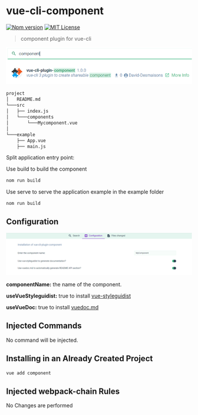 # vue-cli-component
[![Npm version](https://img.shields.io/npm/v/vue-cli-plugin-component.svg?maxAge=2592000)](https://www.npmjs.com/package/vue-cli-plugin-component)
[![MIT License](https://img.shields.io/github/license/David-Desmaisons/vue-cli-plugin-component.svg)](https://github.com/David-Desmaisons/vue-cli-plugin-component/blob/master/LICENSE)
> component plugin for vue-cli

![demo](./__doc__/vue-ui.png)

```
project
│   README.md  
└───src
│   ├── index.js
│   └───components
│       └───Mycomponent.vue
│   
└───example
    ├── App.vue
    ├── main.js
```
Split application entry point:

Use build to build the component
``` sh
nom run build
```

Use serve to serve the application example in the example folder
``` sh
nom run build
```

## Configuration

![configuration](./__doc__/configuration.png)


**componentName:** the name of the component.

**useVueStyleguidist:** true to install [vue-styleguidist](https://github.com/vue-styleguidist/vue-styleguidist) 

**useVueDoc:** true to install [vuedoc.md](https://gitlab.com/vuedoc/md) 


## Injected Commands

No command will be injected.


## Installing in an Already Created Project

``` sh
vue add component
```

## Injected webpack-chain Rules
No Changes are performed
